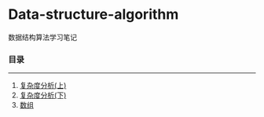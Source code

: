 # Data-structure-algorithm
数据结构算法学习笔记
### 目录

---
1. [复杂度分析(上)](docs/复杂度分析(上).md)
2. [复杂度分析(下)](docs/复杂度分析(下).md)
3. [数组](docs/数组.md)

